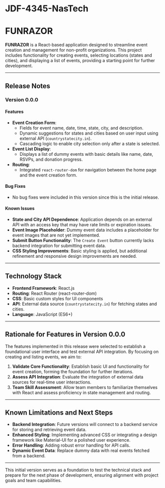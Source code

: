 # JDF-4345-NasTech

# FUNRAZOR

**FUNRAZOR** is a React-based application designed to streamline event creation and management for non-profit organizations. This project includes functionality for creating events, selecting locations (states and cities), and displaying a list of events, providing a starting point for further development.

---

## Release Notes

### Version 0.0.0

#### Features
- **Event Creation Form**:
  - Fields for event name, date, time, state, city, and description.
  - Dynamic suggestions for states and cities based on user input using external API (`countrystatecity.in`).
  - Cascading logic to enable city selection only after a state is selected.
- **Event List Display**:
  - Displays a list of dummy events with basic details like name, date, RSVPs, and donation progress.
- **Routing**:
  - Integrated `react-router-dom` for navigation between the home page and the event creation form.

#### Bug Fixes
- No bug fixes were included in this version since this is the initial release.

#### Known Issues
- **State and City API Dependence**: Application depends on an external API with an access key that may have rate limits or expiration issues.
- **Event Image Placeholder**: Dummy event data includes a placeholder for event images that are not yet implemented.
- **Submit Button Functionality**: The `Create Event` button currently lacks backend integration for submitting event data.
- **CSS Styling Improvements**: Basic styling is applied, but additional refinement and responsive design improvements are needed.

---

## Technology Stack

- **Frontend Framework**: React.js
- **Routing**: React Router (react-router-dom)
- **CSS**: Basic custom styles for UI components
- **API**: External data source (`countrystatecity.in`) for fetching states and cities.
- **Language**: JavaScript (ES6+)

---

## Rationale for Features in Version 0.0.0

The features implemented in this release were selected to establish a foundational user interface and test external API integration. By focusing on creating and listing events, we aim to:
1. **Validate Core Functionality**: Establish basic UI and functionality for event creation, forming the foundation for further iterations.
2. **Assess API Integration**: Evaluate the integration of external data sources for real-time user interactions.
3. **Team Skill Assessment**: Allow team members to familiarize themselves with React and assess proficiency in state management and routing.

---

## Known Limitations and Next Steps

- **Backend Integration**: Future versions will connect to a backend service for storing and retrieving event data.
- **Enhanced Styling**: Implementing advanced CSS or integrating a design framework like Material-UI for a polished user experience.
- **Error Handling**: Adding robust error handling for API calls.
- **Dynamic Event Data**: Replace dummy data with real events fetched from a backend.

---

This initial version serves as a foundation to test the technical stack and prepare for the next phase of development, ensuring alignment with project goals and team capabilities.
